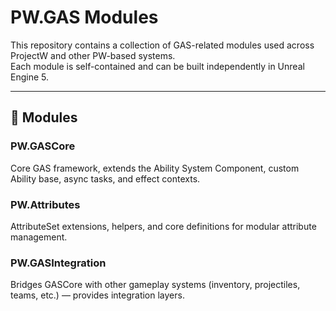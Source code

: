 # PW.GAS Modules

This repository contains a collection of GAS-related modules used across ProjectW and other PW-based systems.  
Each module is self-contained and can be built independently in Unreal Engine 5.

---

## 🧩 Modules

### **PW.GASCore**
Core GAS framework, extends the Ability System Component, custom Ability base, async tasks, and effect contexts.

### **PW.Attributes**
AttributeSet extensions, helpers, and core definitions for modular attribute management.

### **PW.GASIntegration**
Bridges GASCore with other gameplay systems (inventory, projectiles, teams, etc.) — provides integration layers.
